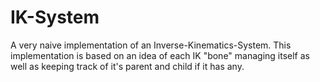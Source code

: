 # IK-System
A very naive implementation of an Inverse-Kinematics-System. This implementation is based on an idea of each IK "bone" managing itself as well as keeping track of it's parent and child if it has any.
